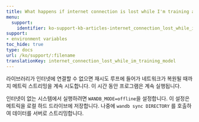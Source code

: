 ```yaml
---
title: What happens if internet connection is lost while I'm training a model?
menu:
  support:
    identifier: ko-support-kb-articles-internet_connection_lost_while_im_training_model
support:
- environment variables
toc_hide: true
type: docs
url: /ko/support/:filename
translationKey: internet_connection_lost_while_im_training_model
---
```

라이브러리가 인터넷에 연결할 수 없으면 재시도 루프에 들어가 네트워크가 복원될 때까지 메트릭 스트리밍을 계속 시도합니다. 이 시간 동안 프로그램은 계속 실행됩니다.

인터넷이 없는 시스템에서 실행하려면 `WANDB_MODE=offline`을 설정합니다. 이 설정은 메트릭을 로컬 하드 드라이브에 저장합니다. 나중에 `wandb sync DIRECTORY` 를 호출하여 데이터를 서버로 스트리밍합니다.
